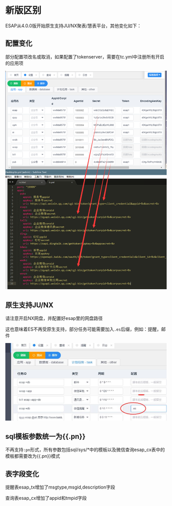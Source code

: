 # 新版区别

ESAP从4.0.0版开始原生支持JU/NX聚表/慧表平台，其他变化如下：

## 配置变化

部分配置项改名或取消，如果配置了tokenserver，需要在tc.yml中注册所有开启的应用项

![](./img/newver.png)

## 原生支持JU/NX

请注意开启NX网盘，并配置好esap里的网盘路径

这也意味着ES不再受原生支持，部分任务可能需要加入`.es`后缀，例如：提醒，邮件

![](./img/newver-tx.jpg)

## sql模板参数统一为{{.pn}}

不再支持`:pn`形式，所有参数包括sql/sys/*中的模板以及微信查询esap_cx表中的模板都需要改为{{.pn}}模式

## 表字段变化

提醒表esap_tx增加了msgtype,msgid,description字段

查询表esap_cx增加了appid和tmpid字段